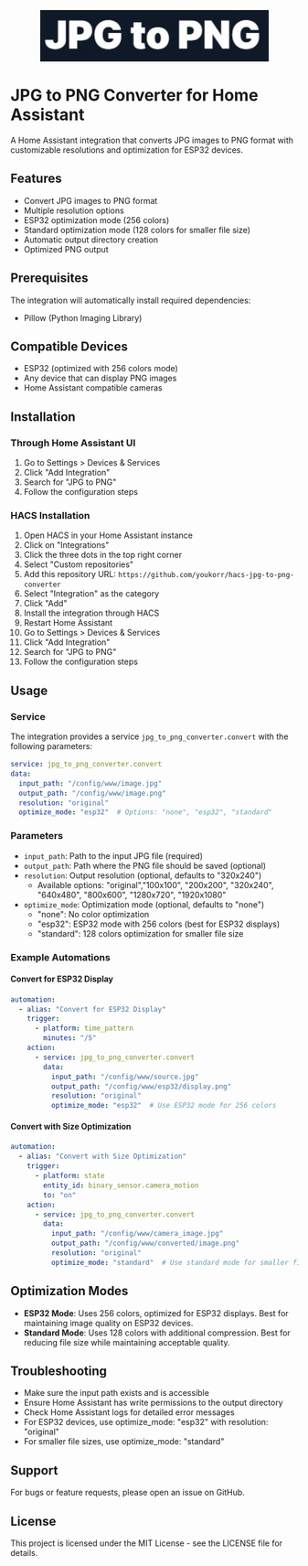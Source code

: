 <p align="center">
  <img src="https://raw.githubusercontent.com/youkorr/hacs-jpg-to-png-converter/main/custom_components/jpg_to_png_converter/images/logo.png" alt="JPG to PNG Converter" width="400"/>
</p>

# JPG to PNG Converter for Home Assistant

A Home Assistant integration that converts JPG images to PNG format with customizable resolutions and optimization for ESP32 devices.

## Features
- Convert JPG images to PNG format
- Multiple resolution options
- ESP32 optimization mode (256 colors)
- Standard optimization mode (128 colors for smaller file size)
- Automatic output directory creation
- Optimized PNG output

## Prerequisites
The integration will automatically install required dependencies:
- Pillow (Python Imaging Library)

## Compatible Devices
- ESP32 (optimized with 256 colors mode)
- Any device that can display PNG images
- Home Assistant compatible cameras

## Installation

### Through Home Assistant UI
1. Go to Settings > Devices & Services
2. Click "Add Integration"
3. Search for "JPG to PNG"
4. Follow the configuration steps

### HACS Installation
1. Open HACS in your Home Assistant instance
2. Click on "Integrations"
3. Click the three dots in the top right corner
4. Select "Custom repositories"
5. Add this repository URL: `https://github.com/youkorr/hacs-jpg-to-png-converter`
6. Select "Integration" as the category
7. Click "Add"
8. Install the integration through HACS
9. Restart Home Assistant
10. Go to Settings > Devices & Services
11. Click "Add Integration"
12. Search for "JPG to PNG"
13. Follow the configuration steps

## Usage

### Service
The integration provides a service `jpg_to_png_converter.convert` with the following parameters:

```yaml
service: jpg_to_png_converter.convert
data:
  input_path: "/config/www/image.jpg"
  output_path: "/config/www/image.png"
  resolution: "original"
  optimize_mode: "esp32"  # Options: "none", "esp32", "standard"
```

### Parameters
- `input_path`: Path to the input JPG file (required)
- `output_path`: Path where the PNG file should be saved (optional)
- `resolution`: Output resolution (optional, defaults to "320x240")
  - Available options: "original","100x100", "200x200", "320x240", "640x480", "800x600", "1280x720", "1920x1080"
- `optimize_mode`: Optimization mode (optional, defaults to "none")
  - "none": No color optimization
  - "esp32": ESP32 mode with 256 colors (best for ESP32 displays)
  - "standard": 128 colors optimization for smaller file size

### Example Automations

#### Convert for ESP32 Display
```yaml
automation:
  - alias: "Convert for ESP32 Display"
    trigger:
      - platform: time_pattern
        minutes: "/5"
    action:
      - service: jpg_to_png_converter.convert
        data:
          input_path: "/config/www/source.jpg"
          output_path: "/config/www/esp32/display.png"
          resolution: "original"
          optimize_mode: "esp32"  # Use ESP32 mode for 256 colors
```

#### Convert with Size Optimization
```yaml
automation:
  - alias: "Convert with Size Optimization"
    trigger:
      - platform: state
        entity_id: binary_sensor.camera_motion
        to: "on"
    action:
      - service: jpg_to_png_converter.convert
        data:
          input_path: "/config/www/camera_image.jpg"
          output_path: "/config/www/converted/image.png"
          resolution: "original"
          optimize_mode: "standard"  # Use standard mode for smaller file size
```

## Optimization Modes
- **ESP32 Mode**: Uses 256 colors, optimized for ESP32 displays. Best for maintaining image quality on ESP32 devices.
- **Standard Mode**: Uses 128 colors with additional compression. Best for reducing file size while maintaining acceptable quality.

## Troubleshooting
- Make sure the input path exists and is accessible
- Ensure Home Assistant has write permissions to the output directory
- Check Home Assistant logs for detailed error messages
- For ESP32 devices, use optimize_mode: "esp32" with resolution: "original"
- For smaller file sizes, use optimize_mode: "standard"

## Support
For bugs or feature requests, please open an issue on GitHub.

## License
This project is licensed under the MIT License - see the LICENSE file for details.

